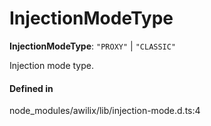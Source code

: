 # InjectionModeType

 **InjectionModeType**: ``"PROXY"`` \| ``"CLASSIC"``

Injection mode type.

#### Defined in

node_modules/awilix/lib/injection-mode.d.ts:4
